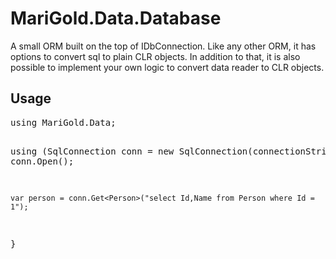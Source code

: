 <h1>MariGold.Data.Database</h1>
<p>
A small ORM built on the top of IDbConnection. Like any other ORM, it has options to convert sql to plain CLR objects. In addition to that, it is also possible to implement your own logic to convert data reader to CLR objects. 
</p>
<h2>Usage</h2>
<div class="highlight highlight-source-cs">
<pre>
using MariGold.Data;

using (SqlConnection conn = new SqlConnection(connectionString))
{
	conn.Open();

	var person = conn.Get<Person>("select Id,Name from Person where Id = 1");
}
</pre>
</div>
